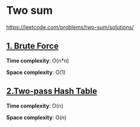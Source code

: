 # Two sum

https://leetcode.com/problems/two-sum/solutions/

## [1. Brute Force](des1)
**Time complexity**: O(n*n)

**Space complexity**: O(1)

## [2.Two-pass Hash Table](des2)
**Time complexity**: O(n)

**Space complexity**: O(n)

